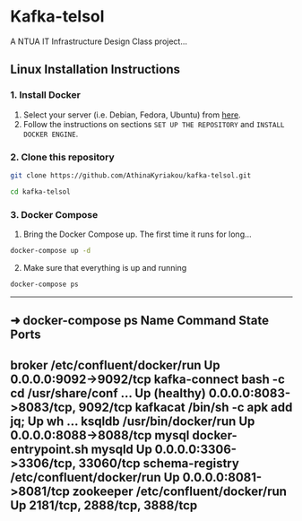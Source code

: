 # Kafka-telsol
A NTUA IT Infrastructure Design Class project...

## Linux Installation Instructions

### 1. Install Docker

1. Select your server (i.e. Debian, Fedora, Ubuntu) from [here](https://docs.docker.com/engine/install/#server).
2. Follow the instructions on sections `SET UP THE REPOSITORY` and `INSTALL DOCKER ENGINE`.

### 2. Clone this repository

```bash
git clone https://github.com/AthinaKyriakou/kafka-telsol.git

cd kafka-telsol
```

### 3. Docker Compose

1. Bring the Docker Compose up. The first time it runs for long...
```bash
docker-compose up -d
```

2. Make sure that everything is up and running
```bash
docker-compose ps
```
----
➜ docker-compose ps
     Name                    Command                  State                     Ports
---------------------------------------------------------------------------------------------------
broker            /etc/confluent/docker/run        Up             0.0.0.0:9092->9092/tcp
kafka-connect     bash -c cd /usr/share/conf ...   Up (healthy)   0.0.0.0:8083->8083/tcp, 9092/tcp
kafkacat          /bin/sh -c apk add jq;           Up
                  wh ...
ksqldb            /usr/bin/docker/run              Up             0.0.0.0:8088->8088/tcp
mysql             docker-entrypoint.sh mysqld      Up             0.0.0.0:3306->3306/tcp, 33060/tcp
schema-registry   /etc/confluent/docker/run        Up             0.0.0.0:8081->8081/tcp
zookeeper         /etc/confluent/docker/run        Up             2181/tcp, 2888/tcp, 3888/tcp
----
